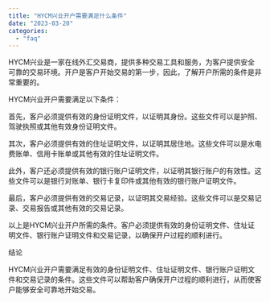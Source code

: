 ```yaml
---
title: "HYCM兴业开户需要满足什么条件"
date: "2023-03-20"
categories: 
  - "faq"
---
```


HYCM兴业是一家在线外汇交易商，提供多种交易工具和服务，为客户提供安全可靠的交易环境。开户是客户开始交易的第一步，因此，了解开户所需的条件是非常重要的。

HYCM兴业开户需要满足以下条件：

首先，客户必须提供有效的身份证明文件，以证明其身份。这些文件可以是护照、驾驶执照或其他有效身份证明文件。

其次，客户必须提供有效的住址证明文件，以证明其居住地。这些文件可以是水电费账单、信用卡账单或其他有效的住址证明文件。

此外，客户还必须提供有效的银行账户证明文件，以证明其银行账户的有效性。这些文件可以是银行对账单、银行卡复印件或其他有效的银行账户证明文件。

最后，客户必须提供有效的交易记录，以证明其交易经验。这些文件可以是交易记录、交易报告或其他有效的交易记录。

以上是HYCM兴业开户所需的条件。客户必须提供有效的身份证明文件、住址证明文件、银行账户证明文件和交易记录，以确保开户过程的顺利进行。

结论

HYCM兴业开户需要满足有效的身份证明文件、住址证明文件、银行账户证明文件和交易记录的条件。这些文件可以帮助客户确保开户过程的顺利进行，从而使客户能够安全可靠地开始交易。
